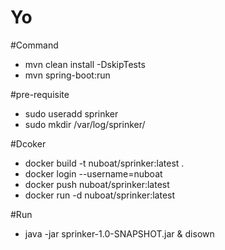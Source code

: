 Yo
========

#Command
- mvn clean install -DskipTests
- mvn spring-boot:run

#pre-requisite
- sudo useradd sprinker
- sudo mkdir /var/log/sprinker/

#Dcoker
- docker build -t nuboat/sprinker:latest .
- docker login --username=nuboat
- docker push nuboat/sprinker:latest
- docker run -d nuboat/sprinker:latest

#Run
- java -jar sprinker-1.0-SNAPSHOT.jar & disown
